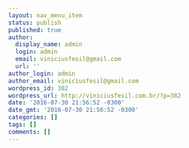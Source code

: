 ```yaml
---
layout: nav_menu_item
status: publish
published: true
author:
  display_name: admin
  login: admin
  email: viniciusfesil@gmail.com
  url: ''
author_login: admin
author_email: viniciusfesil@gmail.com
wordpress_id: 382
wordpress_url: http://viniciusfesil.com.br/?p=382
date: '2016-07-30 21:56:52 -0300'
date_gmt: '2016-07-30 21:56:52 -0300'
categories: []
tags: []
comments: []
---
```


